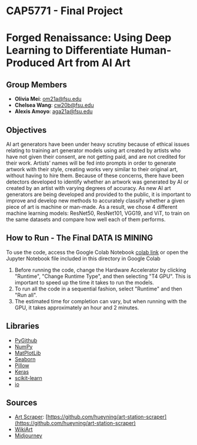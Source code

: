 # CAP5771 - Final Project
# Forged Renaissance: Using Deep Learning to Differentiate Human-Produced Art from AI Art

## Group Members
- **Olivia Mei**: om21a@fsu.edu
- **Chelsea Wang**: cw20b@fsu.edu
- **Alexis Amoyo**: aga21a@fsu.edu

## Objectives
AI art generators have been under heavy scrutiny because of ethical issues relating to training art generator models using art created by artists who have not given their consent, are not getting paid, and are not credited for their work. Artists’ names will be fed into prompts in order to generate artwork with their style, creating works very similar to their original art, without having to hire them. Because of these concerns, there have been detectors developed to identify whether an artwork was generated by AI or created by an artist with varying degrees of accuracy. As new AI art generators are being developed and provided to the public, it is important to improve and develop new methods to accurately classify whether a given piece of art is machine or man-made. As a result, we chose 4 different machine learning models: ResNet50, ResNet101, VGG19, and ViT, to train on the same datasets and compare how well each of them performs.

## How to Run - The Final DATA IS MINING
To use the code, access the Google Colab Notebook [colab link](https://colab.research.google.com/drive/17TpZHDxVt-a_7xMHO3de7HSe7-MSggi1?usp=sharing) or open the Jupyter Notebook file included in this directory in Google Colab
1. Before running the code, change the Hardware Accelerator by clicking "Runtime", "Change Runtime Type", and then selecting "T4 GPU". This is important to speed up the time it takes to run the models.
2. To run all the code in a sequential fashion, select "Runtime" and then "Run all".
3. The estimated time for completion can vary, but when running with the GPU, it takes approximately an hour and 2 minutes.

## Libraries
- [PyGithub](https://pygithub.readthedocs.io/en/latest/introduction.html)
- [NumPy](https://numpy.org/)
- [MatPlotLib](https://matplotlib.org/)
- [Seaborn](https://seaborn.pydata.org/)
- [Pillow](https://pypi.org/project/Pillow/)
- [Keras](https://www.tensorflow.org/guide/keras)
- [scikit-learn](https://scikit-learn.org/stable/)
- [io](https://docs.python.org/3/library/io.html)

## Sources
- [Art Scraper](data-parsing/artstation_scraper.py): [https://github.com/hueyning/art-station-scraper](https://github.com/hueyning/art-station-scraper)
- [WikiArt](https://www.kaggle.com/datasets/ipythonx/wikiart-gangogh-creating-art-gan)
- [Midjourney](https://doi.org/10.34740/KAGGLE/DS/2349267)
